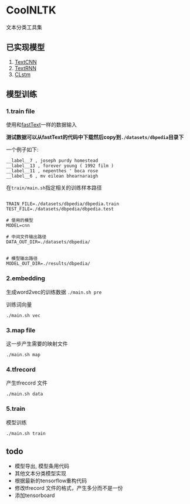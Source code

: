 # CoolNLTK

文本分类工具集

## 已实现模型
1. [TextCNN](https://arxiv.org/abs/1408.5882)
2. [TextRNN](https://www.ijcai.org/Proceedings/16/Papers/408.pdf)
3. [CLstm](https://arxiv.org/abs/1602.06291)

## 模型训练

### 1.train file
使用和[fastText](https://github.com/facebookresearch/fastText)一样的数据输入

**测试数据可以从fastText的代码中下载然后copy到```./datasets/dbpedia```目录下**

一个例子如下:
```
__label__7 , joseph purdy homestead
__label__13 , forever young ( 1992 film )
__label__11 , nepenthes ' boca rose
__label__6 , mv eilean bhearnaraigh

```
在```train/main.sh```指定相关的训练样本路径

```shell

TRAIN_FILE=./datasets/dbpedia/dbpedia.train
TEST_FILE=./datasets/dbpedia/dbpedia.test

# 使用的模型
MODEL=cnn

# 中间文件输出路径
DATA_OUT_DIR=./datasets/dbpedia/


# 模型输出路径
MODEL_OUT_DIR=./results/dbpedia/
```

### 2.embedding
生成word2vec的训练数据
```./main.sh pre```

训练词向量
```
./main.sh vec
```

### 3.map file

这一步产生需要的映射文件

```
./main.sh map
```

### 4.tfrecord

产生tfrecord 文件

```
./main.sh data
```

### 5.train
模型训练
```
./main.sh train
```


## todo
* 模型导出, 模型条用代码
* 其他文本分类模型实现
* 根据最新的tensorflow重构代码
* 修改tfrecord 文件的格式，产生多分而不是一份
* 添加tensorboard　


